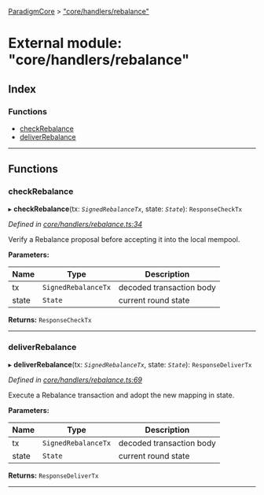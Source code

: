 [ParadigmCore](../README.md) > ["core/handlers/rebalance"](../modules/_core_handlers_rebalance_.md)

# External module: "core/handlers/rebalance"

## Index

### Functions

* [checkRebalance](_core_handlers_rebalance_.md#checkrebalance)
* [deliverRebalance](_core_handlers_rebalance_.md#deliverrebalance)

---

## Functions

<a id="checkrebalance"></a>

###  checkRebalance

▸ **checkRebalance**(tx: *`SignedRebalanceTx`*, state: *`State`*): `ResponseCheckTx`

*Defined in [core/handlers/rebalance.ts:34](https://github.com/paradigmfoundation/paradigmcore/blob/5599f72/src/core/handlers/rebalance.ts#L34)*

Verify a Rebalance proposal before accepting it into the local mempool.

**Parameters:**

| Name | Type | Description |
| ------ | ------ | ------ |
| tx | `SignedRebalanceTx` |  decoded transaction body |
| state | `State` |  current round state |

**Returns:** `ResponseCheckTx`

___
<a id="deliverrebalance"></a>

###  deliverRebalance

▸ **deliverRebalance**(tx: *`SignedRebalanceTx`*, state: *`State`*): `ResponseDeliverTx`

*Defined in [core/handlers/rebalance.ts:69](https://github.com/paradigmfoundation/paradigmcore/blob/5599f72/src/core/handlers/rebalance.ts#L69)*

Execute a Rebalance transaction and adopt the new mapping in state.

**Parameters:**

| Name | Type | Description |
| ------ | ------ | ------ |
| tx | `SignedRebalanceTx` |  decoded transaction body |
| state | `State` |  current round state |

**Returns:** `ResponseDeliverTx`

___

